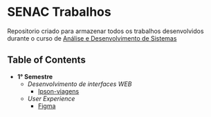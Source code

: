 # SENAC Trabalhos
Repositorio criado para armazenar todos os trabalhos desenvolvidos durante o curso de [Análise e Desenvolvimento de Sistemas](https://www.senacrs.com.br/cursosDetalheTurmas.asp?idCurso=1293&unidade=78)
## Table of Contents
- **1° Semestre**
  - _Desenvolvimento de interfaces WEB_
    * [Ipson-viagens](https://ipson-viagens.netlify.app/)
  - _User Experience_
    * [Figma](https://www.figma.com/file/A3ugarsNwLtRVgSk8paPTN/Atividades?node-id=0%3A1)
